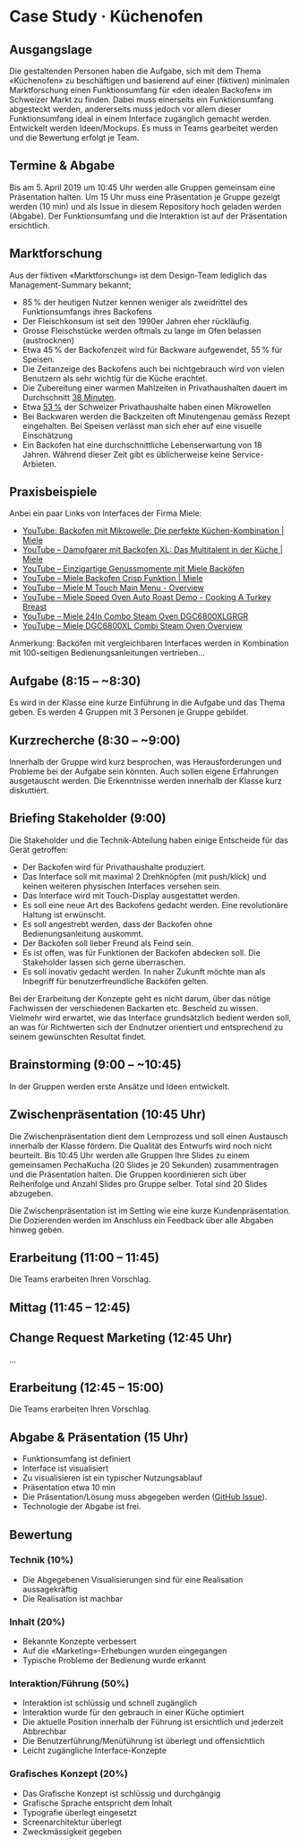 # Case Study · Küchenofen

## Ausgangslage
Die gestaltenden Personen haben die Aufgabe, sich mit dem Thema «Küchenofen» zu beschäftigen und basierend auf einer (fiktiven) minimalen Marktforschung einen Funktionsumfang für «den idealen Backofen» im Schweizer Markt zu finden. Dabei muss einerseits ein Funktionsumfang abgesteckt werden, andererseits muss jedoch vor allem dieser Funktionsumfang ideal in einem Interface zugänglich gemacht werden.
Entwickelt werden Ideen/Mockups. Es muss in Teams gearbeitet werden und die Bewertung erfolgt je Team.

## Termine & Abgabe
Bis am 5. April 2019 um 10:45 Uhr werden alle Gruppen gemeinsam eine Präsentation halten.
Um 15 Uhr muss eine Präsentation je Gruppe gezeigt werden (10 min) und als Issue in diesem Repository hoch geladen werden (Abgabe). Der Funktionsumfang und die Interaktion ist auf der Präsentation ersichtlich.  

## Marktforschung
Aus der fiktiven «Marktforschung» ist dem Design-Team lediglich das Management-Summary bekannt;
* 85 % der heutigen Nutzer kennen weniger als zweidrittel des Funktionsumfangs ihres Backofens
* Der Fleischkonsum ist seit den 1990er Jahren eher rückläufig.
* Grosse Fleischstücke werden oftmals zu lange im Ofen belassen (austrocknen)
* Etwa 45 % der Backofenzeit wird für Backware aufgewendet, 55 % für Speisen.
* Die Zeitanzeige des Backofens auch bei nichtgebrauch wird von vielen Benutzern als sehr wichtig für die Küche erachtet.
* Die Zubereitung einer warmen Mahlzeiten in Privathaushalten dauert im Durchschnitt [38 Minuten](https://www.bag.admin.ch/dam/bag/de/dokumente/npp/ernaehrung-bewegung/moseb/bereich-2/ind-2-6.pdf.download.pdf/ind-2-6-de.pdf). 
* Etwa [53 %](https://de.statista.com/statistik/daten/studie/387376/umfrage/umfrage-in-der-schweiz-zum-besitz-von-haushaltsgeraeten/) der Schweizer Privathaushalte haben einen Mikrowellen
* Bei Backwaren werden die Backzeiten oft Minutengenau gemäss Rezept eingehalten. Bei Speisen verlässt man sich eher auf eine visuelle Einschätzung
* Ein Backofen hat eine durchschnittliche Lebenserwartung von 18 Jahren. Während dieser Zeit gibt es üblicherweise keine Service-Arbieten.

## Praxisbeispiele
Anbei ein paar Links von Interfaces der Firma Miele:
* [YouTube: Backofen mit Mikrowelle: Die perfekte Küchen-Kombination | Miele](https://www.youtube.com/watch?v=CSypD9FVC_E)
* [YouTube – Dampfgarer mit Backofen XL: Das Multitalent in der Küche | Miele](https://www.youtube.com/watch?v=rosz6dyEm0c)
* [YouTube – Einzigartige Genussmomente mit Miele Backöfen](https://www.youtube.com/watch?v=19uyHhHxHVc)
* [YouTube – Miele Backofen Crisp Funktion | Miele](https://www.youtube.com/watch?v=fJpGT6dHVKk)
* [YouTube – Miele M Touch Main Menu - Overview](https://www.youtube.com/watch?v=ziiJNZik6CY)
* [YouTube – Miele Speed Oven Auto Roast Demo - Cooking A Turkey Breast](https://www.youtube.com/watch?v=xbMlfZKJrTQ)
* [YouTube – Miele 24In Combo Steam Oven DGC6800XLGRGR](https://www.youtube.com/watch?v=bQroUh3SWEA)
* [YouTube – Miele DGC6800XL Combi Steam Oven Overview](https://www.youtube.com/watch?v=9MSSjbk7C7A)

Anmerkung: Backöfen mit vergleichbaren Interfaces werden in Kombination mit 100-seitigen Bedienungsanleitungen vertrieben…

## Aufgabe (8:15 – ~8:30)
Es wird in der Klasse eine kurze Einführung in die Aufgabe und das Thema geben. Es werden 4 Gruppen mit 3 Personen je Gruppe gebildet.

## Kurzrecherche (8:30 – ~9:00)
Innerhalb der Gruppe wird kurz besprochen, was Herausforderungen und Probleme bei der Aufgabe sein könnten. Auch sollen eigene Erfahrungen ausgetauscht werden. Die Erkenntnisse werden innerhalb der Klasse kurz diskuttiert.

## Briefing Stakeholder (9:00)
Die Stakeholder und die Technik-Abteilung haben einige Entscheide für das Gerät getroffen:
* Der Backofen wird für Privathaushalte produziert.
* Das Interface soll mit maximal 2 Drehknöpfen (mit push/klick) und keinen weiteren physischen Interfaces versehen sein.
* Das Interface wird mit Touch-Display ausgestattet werden.
* Es soll eine neue Art des Backofens gedacht werden. Eine revolutionäre Haltung ist erwünscht.
* Es soll angestrebt werden, dass der Backofen ohne Bedienungsanleitung auskommt.
* Der Backofen soll lieber Freund als Feind sein.
* Es ist offen, was für Funktionen der Backofen abdecken soll. Die Stakeholder lassen sich gerne überraschen.
* Es soll inovativ gedacht werden. In naher Zukunft möchte man als Inbegriff für benutzerfreundliche Backöfen gelten.

Bei der Erarbeitung der Konzepte geht es nicht darum, über das nötige Fachwissen der verschiedenen Backarten etc. Bescheid zu wissen. Vielmehr wird erwartet, wie das Interface grundsätzlich bedient werden soll, an was für Richtwerten sich der Endnutzer orientiert und entsprechend zu seinem gewünschten Resultat findet.

## Brainstorming (9:00 – ~10:45)
In der Gruppen werden erste Ansätze und Ideen entwickelt. 

## Zwischenpräsentation (10:45 Uhr)
Die Zwischenpräsentation dient dem Lernprozess und soll einen Austausch innerhalb der Klasse fördern. Die Qualität des Entwurfs wird noch nicht beurteilt. 
Bis 10:45 Uhr werden alle Gruppen Ihre Slides zu einem gemeinsamen PechaKucha (20 Slides je 20 Sekunden) zusammentragen und die Präsentation halten. Die Gruppen koordinieren sich über Reihenfolge und Anzahl Slides pro Gruppe selber. Total sind 20 Slides abzugeben.

Die Zwischenpräsentation ist im Setting wie eine kurze Kundenpräsentation. Die Dozierenden werden im Anschluss ein Feedback über alle Abgaben hinweg geben.

## Erarbeitung (11:00 – 11:45)
Die Teams erarbeiten Ihren Vorschlag.

## Mittag (11:45 – 12:45)

## Change Request Marketing (12:45 Uhr)
...

## Erarbeitung (12:45 – 15:00)
Die Teams erarbeiten Ihren Vorschlag.

## Abgabe & Präsentation (15 Uhr)
* Funktionsumfang ist definiert
* Interface ist visualisiert 
* Zu visualisieren ist ein typischer Nutzungsablauf 
* Präsentation etwa 10 min
* Die Präsentation/Lösung muss abgegeben werden ([GitHub Issue](https://github.com/logrinto/IAD2017.oven-design/issues)). 
* Technologie der Abgabe ist frei.


## Bewertung
### Technik (10%)
* Die Abgegebenen Visualisierungen sind für eine Realisation aussagekräftig
* Die Realisation ist machbar

### Inhalt (20%)
* Bekannte Konzepte verbessert
* Auf die «Marketing»-Erhebungen wurden eingegangen
* Typische Probleme der Bedienung wurde erkannt

### Interaktion/Führung (50%)
* Interaktion ist schlüssig und schnell zugänglich
* Interaktion wurde für den gebrauch in einer Küche optimiert
* Die aktuelle Position innerhalb der Führung ist ersichtlich und jederzeit Abbrechbar
* Die Benutzerführung/Menüführung ist überlegt und offensichtlich
* Leicht zugängliche Interface-Konzepte

### Grafisches Konzept (20%)
* Das Grafische Konzept ist schlüssig und durchgängig
* Grafische Sprache entspricht dem Inhalt
* Typografie überlegt eingesetzt
* Screenarchitektur überlegt
* Zweckmässigkeit gegeben


